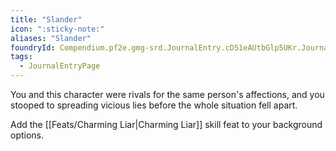 ```yaml
---
title: "Slander"
icon: ":sticky-note:"
aliases: "Slander"
foundryId: Compendium.pf2e.gmg-srd.JournalEntry.cD51eAUtbGlp5UKr.JournalEntryPage.tFdfAFNEdv9fJg3i
tags:
  - JournalEntryPage
---
```

You and this character were rivals for the same person's affections, and you stooped to spreading vicious lies before the whole situation fell apart.

Add the [[Feats/Charming Liar|Charming Liar]] skill feat to your background options.
